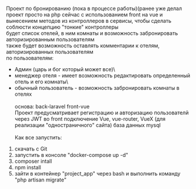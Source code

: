 Проект по бронированию (пока в процессе работы)(ранее уже делал проект просто на php сейчас с использованием front на vue и
вынесением методов из контроллеров в сервисы, чтобы сделать соблюсти концепцию "тонкие" контроллеры\
будет список отелей, в ним комнаты и возможность забронировать авторизированным пользователям\
также будет возможность оставлять комментарии к отелям, авторизированных пользователям\
по пользователям: 
- Админ (царь и бог который может все)\
- менеджер отеля - имеет возможность редактировать определенный отель и его комнаты\
- обычный пользователь - возможность забронировать комнаты в отелях\
\
основа: 
back-laravel 
front-vue
\
Проект предусматривает регистрацию и авторизацию пользователй через JWT
во front подключение Vue, vue-router, VueX (для реализации "одностраничного" сайта)
база данных mysql
\
\
Как все запустить:
1. скачать с Git
2. запустить в консоле "docker-compose up -d"
3. composer intall
4. npm install
5. зайти в контейнер "project_app" через bash  и выполнить команду "php artisan migrate"
